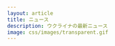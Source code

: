 ```yaml
---
layout: article
title: ニュース
description: ウクライナの最新ニュース
image: css/images/transparent.gif
---
```

<script src="//assets.juicer.io/embed.js" type="text/javascript"></script>
<link href="//assets.juicer.io/embed.css" media="all" rel="stylesheet" type="text/css" />
<ul class="juicer-feed" data-feed-id="uajpnews"><h1 class="referral"><a href="http://www.juicer.io"></a></h1></ul>
